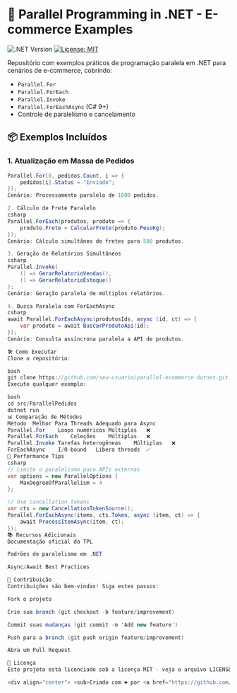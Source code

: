 # 🚀 Parallel Programming in .NET - E-commerce Examples

![.NET Version](https://img.shields.io/badge/.NET-%3E%3D6.0-blue)
[![License: MIT](https://img.shields.io/badge/License-MIT-yellow.svg)](https://opensource.org/licenses/MIT)

Repositório com exemplos práticos de programação paralela em .NET para cenários de e-commerce, cobrindo:

- `Parallel.For`
- `Parallel.ForEach`
- `Parallel.Invoke`
- `Parallel.ForEachAsync` (C# 9+)
- Controle de paralelismo e cancelamento

## 📦 Exemplos Incluídos

### 1. Atualização em Massa de Pedidos
```csharp
Parallel.For(0, pedidos.Count, i => {
    pedidos[i].Status = "Enviado";
});
Cenário: Processamento paralelo de 1000 pedidos.

2. Cálculo de Frete Paralelo
csharp
Parallel.ForEach(produtos, produto => {
    produto.Frete = CalcularFrete(produto.PesoKg);
});
Cenário: Cálculo simultâneo de fretes para 500 produtos.

3. Geração de Relatórios Simultâneos
csharp
Parallel.Invoke(
    () => GerarRelatorioVendas(),
    () => GerarRelatorioEstoque()
);
Cenário: Geração paralela de múltiplos relatórios.

4. Busca Paralela com ForEachAsync
csharp
await Parallel.ForEachAsync(produtosIds, async (id, ct) => {
    var produto = await BuscarProdutoApi(id);
});
Cenário: Consulta assíncrona paralela a API de produtos.

🛠️ Como Executar
Clone o repositório:

bash
git clone https://github.com/seu-usuario/parallel-ecommerce-dotnet.git
Execute qualquer exemplo:

bash
cd src/ParallelPedidos
dotnet run
📊 Comparação de Métodos
Método	Melhor Para	Threads	Adequado para Async
Parallel.For	Loops numéricos	Múltiplas	❌
Parallel.ForEach	Coleções	Múltiplas	❌
Parallel.Invoke	Tarefas heterogêneas	Múltiplas	❌
ForEachAsync	I/O-bound	Libera threads	✅
🚀 Performance Tips
csharp
// Limite o paralelismo para APIs externas
var options = new ParallelOptions { 
    MaxDegreeOfParallelism = 4 
};

// Use cancellation tokens
var cts = new CancellationTokenSource();
Parallel.ForEachAsync(items, cts.Token, async (item, ct) => {
    await ProcessItemAsync(item, ct);
});
📚 Recursos Adicionais
Documentação oficial da TPL

Padrões de paralelismo em .NET

Async/Await Best Practices

🤝 Contribuição
Contribuições são bem-vindas! Siga estes passos:

Fork o projeto

Crie sua branch (git checkout -b feature/improvement)

Commit suas mudanças (git commit -m 'Add new feature')

Push para a branch (git push origin feature/improvement)

Abra um Pull Request

📜 Licença
Este projeto está licenciado sob a licença MIT - veja o arquivo LICENSE para detalhes.

<div align="center"> <sub>Criado com ❤️ por <a href="https://github.com/alexandrenetit">Alexandre</a></sub> </div> ```